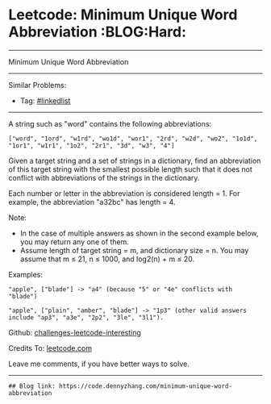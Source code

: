 # Leetcode: Minimum Unique Word Abbreviation     :BLOG:Hard:


---

Minimum Unique Word Abbreviation  

---

Similar Problems:  
-   Tag: [#linkedlist](https://code.dennyzhang.com/tag/linkedlist)

---

A string such as "word" contains the following abbreviations:  

    ["word", "1ord", "w1rd", "wo1d", "wor1", "2rd", "w2d", "wo2", "1o1d", "1or1", "w1r1", "1o2", "2r1", "3d", "w3", "4"]

Given a target string and a set of strings in a dictionary, find an abbreviation of this target string with the smallest possible length such that it does not conflict with abbreviations of the strings in the dictionary.  

Each number or letter in the abbreviation is considered length = 1. For example, the abbreviation "a32bc" has length = 4.  

Note:  
-   In the case of multiple answers as shown in the second example below, you may return any one of them.
-   Assume length of target string = m, and dictionary size = n. You may assume that m ≤ 21, n ≤ 1000, and log2(n) + m ≤ 20.

Examples:  

    "apple", ["blade"] -> "a4" (because "5" or "4e" conflicts with "blade")
    
    "apple", ["plain", "amber", "blade"] -> "1p3" (other valid answers include "ap3", "a3e", "2p2", "3le", "3l1").

Github: [challenges-leetcode-interesting](https://github.com/DennyZhang/challenges-leetcode-interesting/tree/master/minimum-unique-word-abbreviation)  

Credits To: [leetcode.com](https://leetcode.com/problems/minimum-unique-word-abbreviation/description/)  

Leave me comments, if you have better ways to solve.  

---

    ## Blog link: https://code.dennyzhang.com/minimum-unique-word-abbreviation